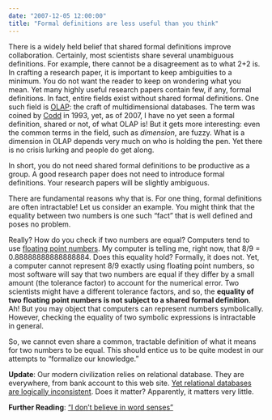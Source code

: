 ```yaml
---
date: "2007-12-05 12:00:00"
title: "Formal definitions are less useful than you think"
---
```




There is a widely held belief that shared formal definitions improve collaboration. Certainly, most scientists share several unambiguous definitions. For example, there cannot be a disagreement as to what 2+2 is.
In crafting a research paper, it is important to keep ambiguities to a minimum. You do not want the reader to keep on wondering what you mean. Yet many highly useful research papers contain few, if any, formal definitions. In fact, entire fields exist without shared formal definitions. One such field is [OLAP](https://en.wikipedia.org/wiki/OLAP): the craft of multidimensional databases. The term was coined by [Codd](https://en.wikipedia.org/wiki/Ted_Codd) in 1993, yet, as of 2007, I have no yet seen a formal definition, shared or not, of what OLAP is! But it gets more interesting: even the common terms in the field, such as <em>dimension</em>, are fuzzy. What is a dimension in OLAP depends very much on who is holding the pen. Yet there is no crisis lurking and people do get along.

In short, you do not need shared formal definitions to be productive as a group. A good research paper does not need to introduce formal definitions. Your research papers will be slightly ambiguous.

There are fundamental reasons why that is. For one thing, formal definitions are often intractable!
Let us consider an example. You might think that the equality between two numbers is one such &ldquo;fact&rdquo; that is well defined and poses no problem.

Really? How do you check if two numbers are equal? Computers tend to use [floating point numbers](https://en.wikipedia.org/wiki/Floating_point_numbers). My computer is telling me, right now, that 8/9 = 0.88888888888888884. Does this equality hold? Formally, it does not. Yet, a computer cannot represent 8/9 exactly using floating point numbers, so most software will say that two numbers are equal if they differ by a small amount (the tolerance factor) to account for the numerical error. Two scientists might have a different tolerance factors, and so, the __equality of two floating point numbers is not subject to a shared formal definition__. Ah! But you may object that computers can represent numbers symbolically. However, checking the equality of two symbolic expressions is intractable in general.

So, we cannot even share a common, tractable definition of what it means for two numbers to be equal. This should entice us to be quite modest in our attempts to &ldquo;formalize our knowledge.&rdquo;

__Update__: Our modern civilization relies on relational database. They are everywhere, from bank account to this web site. [Yet relational databases are logically inconsistent](/lemire/blog/2013/03/05/do-null-markers-in-sql-cause-harm/). Does it matter? Apparently, it matters very little.

__Further Reading__: [&ldquo;I don&rsquo;t believe in word senses&rdquo;](https://arxiv.org/abs/cmp-lg/9712006)

